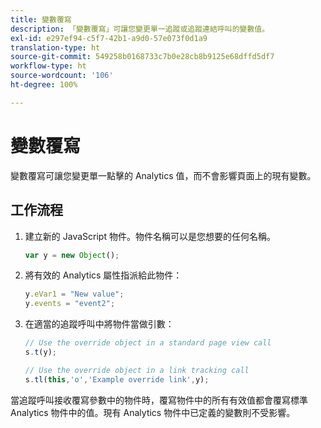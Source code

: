```yaml
---
title: 變數覆寫
description: 「變數覆寫」可讓您變更單一追蹤或追蹤連結呼叫的變數值。
exl-id: e297ef94-c5f7-42b1-a9d0-57e073f0d1a9
translation-type: ht
source-git-commit: 549258b0168733c7b0e28cb8b9125e68dffd5df7
workflow-type: ht
source-wordcount: '106'
ht-degree: 100%

---
```


# 變數覆寫

變數覆寫可讓您變更單一點擊的 Analytics 值，而不會影響頁面上的現有變數。

## 工作流程

1. 建立新的 JavaScript 物件。物件名稱可以是您想要的任何名稱。

   ```js
   var y = new Object();
   ```

2. 將有效的 Analytics 屬性指派給此物件：

   ```js
   y.eVar1 = "New value";
   y.events = "event2";
   ```

3. 在適當的追蹤呼叫中將物件當做引數：

   ```js
   // Use the override object in a standard page view call
   s.t(y);
   
   // Use the override object in a link tracking call
   s.tl(this,'o','Example override link',y);
   ```

當追蹤呼叫接收覆寫參數中的物件時，覆寫物件中的所有有效值都會覆寫標準 Analytics 物件中的值。現有 Analytics 物件中已定義的變數則不受影響。

